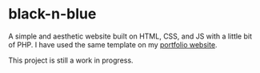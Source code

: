 # black-n-blue
A simple and aesthetic website built on HTML, CSS, and JS with a little bit of PHP. I have used the same template on my [portfolio website](e-and.tech).

This project is still a work in progress.
